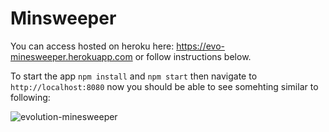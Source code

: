 # Minsweeper

You can access hosted on heroku here: https://evo-minesweeper.herokuapp.com or follow instructions below.

To start the app 
`npm install`
and
`npm start`
then navigate to `http://localhost:8080`
now you should be able to see somehting similar to following:

![evolution-minesweeper](https://user-images.githubusercontent.com/14810832/68101511-64968f80-fee7-11e9-93b8-53342166b28a.png)
